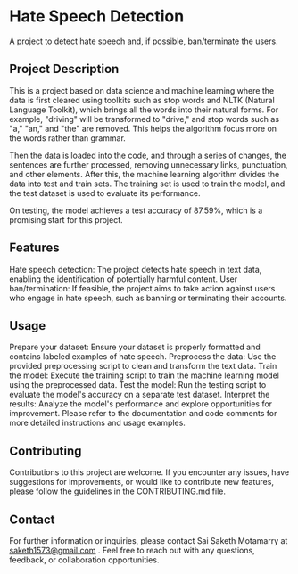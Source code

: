 # Hate Speech Detection

A project to detect hate speech and, if possible, ban/terminate the users.

## Project Description

This is a project based on data science and machine learning where the data is first cleared using toolkits such as stop words and NLTK (Natural Language Toolkit), which brings all the words into their natural forms. For example, "driving" will be transformed to "drive," and stop words such as "a," "an," and "the" are removed. This helps the algorithm focus more on the words rather than grammar.

Then the data is loaded into the code, and through a series of changes, the sentences are further processed, removing unnecessary links, punctuation, and other elements. After this, the machine learning algorithm divides the data into test and train sets. The training set is used to train the model, and the test dataset is used to evaluate its performance.

On testing, the model achieves a test accuracy of 87.59%, which is a promising start for this project.

## Features

Hate speech detection: The project detects hate speech in text data, enabling the identification of potentially harmful content.
User ban/termination: If feasible, the project aims to take action against users who engage in hate speech, such as banning or terminating their accounts.

## Usage

Prepare your dataset: Ensure your dataset is properly formatted and contains labeled examples of hate speech.
Preprocess the data: Use the provided preprocessing script to clean and transform the text data.
Train the model: Execute the training script to train the machine learning model using the preprocessed data.
Test the model: Run the testing script to evaluate the model's accuracy on a separate test dataset.
Interpret the results: Analyze the model's performance and explore opportunities for improvement.
Please refer to the documentation and code comments for more detailed instructions and usage examples.

## Contributing

Contributions to this project are welcome. If you encounter any issues, have suggestions for improvements, or would like to contribute new features, please follow the guidelines in the CONTRIBUTING.md file.



## Contact

For further information or inquiries, please contact Sai Saketh Motamarry at saketh1573@gmail.com . Feel free to reach out with any questions, feedback, or collaboration opportunities.
